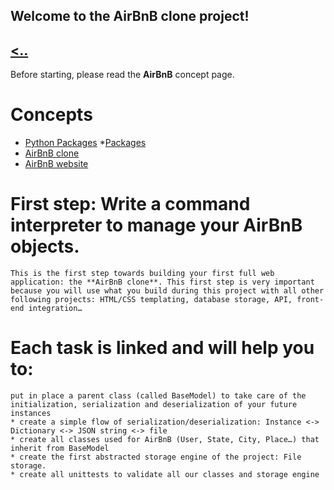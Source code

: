 **Welcome to the AirBnB clone project!**
---
[<..]()
---
Before starting, please read the **AirBnB** concept page.
# Concepts
  * [Python Packages](https://intranet.alxswe.com/concepts/66)
  *[Packages](https://docs.python.org/3.4/tutorial/modules.html#packages)
  * [AirBnB clone](https://intranet.alxswe.com/concepts/74)
  * [AirBnB website](https://www.airbnb.co.za)

# **First step: Write a command interpreter to manage your AirBnB objects.**
    This is the first step towards building your first full web application: the **AirBnB clone**. This first step is very important because you will use what you build during this project with all other following projects: HTML/CSS templating, database storage, API, front-end integration…

# Each task is linked and will help you to:
    put in place a parent class (called BaseModel) to take care of the initialization, serialization and deserialization of your future instances
    * create a simple flow of serialization/deserialization: Instance <-> Dictionary <-> JSON string <-> file
    * create all classes used for AirBnB (User, State, City, Place…) that inherit from BaseModel
    * create the first abstracted storage engine of the project: File storage.
    * create all unittests to validate all our classes and storage engine

